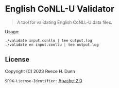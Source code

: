 # English CoNLL-U Validator
> A tool for validating English CoNLL-U data files.

Usage:
```
./validate input.conllu | tee output.log
./validate en input.conllu | tee output.log
```

## License
Copyright (C) 2023 Reece H. Dunn

`SPDX-License-Identifier:` [Apache-2.0](LICENSE)
